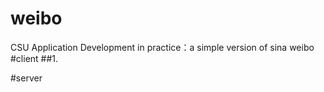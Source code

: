 # weibo
CSU Application Development in practice：a simple version of sina weibo
#client
##1.

#server
